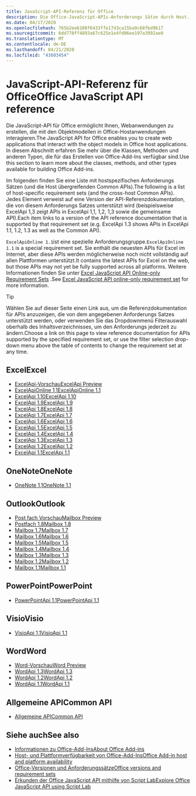 ```yaml
---
title: JavaScript-API-Referenz für Office
description: Die Office-JavaScript-APIs-Anforderungs Sätze durch Host.
ms.date: 04/17/2020
ms.openlocfilehash: 765b2ee6108f6433ffe17d3ca15ba9c68fbd9617
ms.sourcegitcommit: 6dd770ff4893a67c625e1e4fd06ee197a3992ae0
ms.translationtype: MT
ms.contentlocale: de-DE
ms.lasthandoff: 04/21/2020
ms.locfileid: "43603454"
---
```

# <a name="office-javascript-api-reference"></a><span data-ttu-id="4c389-103">JavaScript-API-Referenz für Office</span><span class="sxs-lookup"><span data-stu-id="4c389-103">Office JavaScript API reference</span></span>

<span data-ttu-id="4c389-104">Die JavaScript-API für Office ermöglicht Ihnen, Webanwendungen zu erstellen, die mit den Objektmodellen in Office-Hostanwendungen interagieren.</span><span class="sxs-lookup"><span data-stu-id="4c389-104">The JavaScript API for Office enables you to create web applications that interact with the object models in Office host applications.</span></span> <span data-ttu-id="4c389-105">In diesem Abschnitt erfahren Sie mehr über die Klassen, Methoden und anderen Typen, die für das Erstellen von Office-Add-Ins verfügbar sind.</span><span class="sxs-lookup"><span data-stu-id="4c389-105">Use this section to learn more about the classes, methods, and other types available for building Office Add-ins.</span></span>

<span data-ttu-id="4c389-106">Im folgenden finden Sie eine Liste mit hostspezifischen Anforderungs Sätzen (und die Host übergreifenden Common APIs).</span><span class="sxs-lookup"><span data-stu-id="4c389-106">The following is a list of host-specific requirement sets (and the cross-host Common APIs).</span></span> <span data-ttu-id="4c389-107">Jedes Element verweist auf eine Version der API-Referenzdokumentation, die von diesem Anforderungs Satzes unterstützt wird (beispielsweise ExcelApi 1,3 zeigt APIs in ExcelApi 1,1, 1,2, 1,3 sowie die gemeinsame API).</span><span class="sxs-lookup"><span data-stu-id="4c389-107">Each item links to a version of the API reference documentation that is supported by that requirement set (e.g. ExcelApi 1.3 shows APIs in ExcelApi 1.1, 1.2, 1.3 as well as the Common API).</span></span>

<span data-ttu-id="4c389-108">`ExcelApiOnline 1.1`ist eine spezielle Anforderungsgruppe.</span><span class="sxs-lookup"><span data-stu-id="4c389-108">`ExcelApiOnline 1.1` is a special requirement set.</span></span> <span data-ttu-id="4c389-109">Sie enthält die neuesten APIs für Excel im Internet, aber diese APIs werden möglicherweise noch nicht vollständig auf allen Plattformen unterstützt.</span><span class="sxs-lookup"><span data-stu-id="4c389-109">It contains the latest APIs for Excel on the web, but those APIs may not yet be fully supported across all platforms.</span></span> <span data-ttu-id="4c389-110">Weitere Informationen finden Sie unter [Excel JavaScript API Online-only Requirement Sets](/office/dev/add-ins/reference/requirement-sets/excel-api-online-requirement-set) .</span><span class="sxs-lookup"><span data-stu-id="4c389-110">See [Excel JavaScript API online-only requirement set](/office/dev/add-ins/reference/requirement-sets/excel-api-online-requirement-set) for more information.</span></span>

> [!TIP]
> <span data-ttu-id="4c389-111">Wählen Sie auf dieser Seite einen Link aus, um die Referenzdokumentation für APIs anzuzeigen, die von dem angegebenen Anforderungs Satzes unterstützt werden, oder verwenden Sie das Dropdownmenü Filterauswahl oberhalb des Inhaltsverzeichnisses, um den Anforderungs jederzeit zu ändern.</span><span class="sxs-lookup"><span data-stu-id="4c389-111">Choose a link on this page to view reference documentation for APIs supported by the specified requirement set, or use the filter selection drop-down menu above the table of contents to change the requirement set at any time.</span></span>

## <a name="excel"></a><span data-ttu-id="4c389-112">Excel</span><span class="sxs-lookup"><span data-stu-id="4c389-112">Excel</span></span>

- [<span data-ttu-id="4c389-113">ExcelApi-Vorschau</span><span class="sxs-lookup"><span data-stu-id="4c389-113">ExcelApi Preview</span></span>](/javascript/api/excel?view=excel-js-preview)
- [<span data-ttu-id="4c389-114">ExcelApiOnline 1,1</span><span class="sxs-lookup"><span data-stu-id="4c389-114">ExcelApiOnline 1.1</span></span>](/javascript/api/excel?view=excel-js-online)
- [<span data-ttu-id="4c389-115">ExcelApi 1.10</span><span class="sxs-lookup"><span data-stu-id="4c389-115">ExcelApi 1.10</span></span>](/javascript/api/excel?view=excel-js-1.10)
- [<span data-ttu-id="4c389-116">ExcelApi 1.9</span><span class="sxs-lookup"><span data-stu-id="4c389-116">ExcelApi 1.9</span></span>](/javascript/api/excel?view=excel-js-1.9)
- [<span data-ttu-id="4c389-117">ExcelApi 1.8</span><span class="sxs-lookup"><span data-stu-id="4c389-117">ExcelApi 1.8</span></span>](/javascript/api/excel?view=excel-js-1.8)
- [<span data-ttu-id="4c389-118">ExcelApi 1.7</span><span class="sxs-lookup"><span data-stu-id="4c389-118">ExcelApi 1.7</span></span>](/javascript/api/excel?view=excel-js-1.7)
- [<span data-ttu-id="4c389-119">ExcelApi 1.6</span><span class="sxs-lookup"><span data-stu-id="4c389-119">ExcelApi 1.6</span></span>](/javascript/api/excel?view=excel-js-1.6)
- [<span data-ttu-id="4c389-120">ExcelApi 1.5</span><span class="sxs-lookup"><span data-stu-id="4c389-120">ExcelApi 1.5</span></span>](/javascript/api/excel?view=excel-js-1.5)
- [<span data-ttu-id="4c389-121">ExcelApi 1.4</span><span class="sxs-lookup"><span data-stu-id="4c389-121">ExcelApi 1.4</span></span>](/javascript/api/excel?view=excel-js-1.4)
- [<span data-ttu-id="4c389-122">ExcelApi 1.3</span><span class="sxs-lookup"><span data-stu-id="4c389-122">ExcelApi 1.3</span></span>](/javascript/api/excel?view=excel-js-1.3)
- [<span data-ttu-id="4c389-123">ExcelApi 1.2</span><span class="sxs-lookup"><span data-stu-id="4c389-123">ExcelApi 1.2</span></span>](/javascript/api/excel?view=excel-js-1.2)
- [<span data-ttu-id="4c389-124">ExcelApi 1.1</span><span class="sxs-lookup"><span data-stu-id="4c389-124">ExcelApi 1.1</span></span>](/javascript/api/excel?view=excel-js-1.1)

## <a name="onenote"></a><span data-ttu-id="4c389-125">OneNote</span><span class="sxs-lookup"><span data-stu-id="4c389-125">OneNote</span></span>

- [<span data-ttu-id="4c389-126">OneNote 1,1</span><span class="sxs-lookup"><span data-stu-id="4c389-126">OneNote 1.1</span></span>](/javascript/api/onenote?view=onenote-js-1.1)

## <a name="outlook"></a><span data-ttu-id="4c389-127">Outlook</span><span class="sxs-lookup"><span data-stu-id="4c389-127">Outlook</span></span>

- [<span data-ttu-id="4c389-128">Post fach Vorschau</span><span class="sxs-lookup"><span data-stu-id="4c389-128">Mailbox Preview</span></span>](/javascript/api/outlook?view=outlook-js-preview)
- [<span data-ttu-id="4c389-129">Postfach 1.8</span><span class="sxs-lookup"><span data-stu-id="4c389-129">Mailbox 1.8</span></span>](/javascript/api/outlook?view=outlook-js-1.8)
- [<span data-ttu-id="4c389-130">Mailbox 1.7</span><span class="sxs-lookup"><span data-stu-id="4c389-130">Mailbox 1.7</span></span>](/javascript/api/outlook?view=outlook-js-1.7)
- [<span data-ttu-id="4c389-131">Mailbox 1.6</span><span class="sxs-lookup"><span data-stu-id="4c389-131">Mailbox 1.6</span></span>](/javascript/api/outlook?view=outlook-js-1.6)
- [<span data-ttu-id="4c389-132">Mailbox 1.5</span><span class="sxs-lookup"><span data-stu-id="4c389-132">Mailbox 1.5</span></span>](/javascript/api/outlook?view=outlook-js-1.5)
- [<span data-ttu-id="4c389-133">Mailbox 1.4</span><span class="sxs-lookup"><span data-stu-id="4c389-133">Mailbox 1.4</span></span>](/javascript/api/outlook?view=outlook-js-1.4)
- [<span data-ttu-id="4c389-134">Mailbox 1.3</span><span class="sxs-lookup"><span data-stu-id="4c389-134">Mailbox 1.3</span></span>](/javascript/api/outlook?view=outlook-js-1.3)
- [<span data-ttu-id="4c389-135">Mailbox 1.2</span><span class="sxs-lookup"><span data-stu-id="4c389-135">Mailbox 1.2</span></span>](/javascript/api/outlook?view=outlook-js-1.2)
- [<span data-ttu-id="4c389-136">Mailbox 1.1</span><span class="sxs-lookup"><span data-stu-id="4c389-136">Mailbox 1.1</span></span>](/javascript/api/outlook?view=outlook-js-1.1)

## <a name="powerpoint"></a><span data-ttu-id="4c389-137">PowerPoint</span><span class="sxs-lookup"><span data-stu-id="4c389-137">PowerPoint</span></span>

- [<span data-ttu-id="4c389-138">PowerPointApi 1.1</span><span class="sxs-lookup"><span data-stu-id="4c389-138">PowerPointApi 1.1</span></span>](/javascript/api/powerpoint?view=powerpoint-js-1.1)

## <a name="visio"></a><span data-ttu-id="4c389-139">Visio</span><span class="sxs-lookup"><span data-stu-id="4c389-139">Visio</span></span>

- [<span data-ttu-id="4c389-140">VisioApi 1,1</span><span class="sxs-lookup"><span data-stu-id="4c389-140">VisioApi 1.1</span></span>](/javascript/api/visio?view=visio-js-1.1)

## <a name="word"></a><span data-ttu-id="4c389-141">Word</span><span class="sxs-lookup"><span data-stu-id="4c389-141">Word</span></span>

- [<span data-ttu-id="4c389-142">Word-Vorschau</span><span class="sxs-lookup"><span data-stu-id="4c389-142">Word Preview</span></span>](/javascript/api/word?view=word-js-preview)
- [<span data-ttu-id="4c389-143">WordApi 1.3</span><span class="sxs-lookup"><span data-stu-id="4c389-143">WordApi 1.3</span></span>](/javascript/api/word?view=word-js-1.3)
- [<span data-ttu-id="4c389-144">WordApi 1.2</span><span class="sxs-lookup"><span data-stu-id="4c389-144">WordApi 1.2</span></span>](/javascript/api/word?view=word-js-1.2)
- [<span data-ttu-id="4c389-145">WordApi 1.1</span><span class="sxs-lookup"><span data-stu-id="4c389-145">WordApi 1.1</span></span>](/javascript/api/word?view=word-js-1.1)

## <a name="common-api"></a><span data-ttu-id="4c389-146">Allgemeine API</span><span class="sxs-lookup"><span data-stu-id="4c389-146">Common API</span></span>

- [<span data-ttu-id="4c389-147">Allgemeine API</span><span class="sxs-lookup"><span data-stu-id="4c389-147">Common API</span></span>](/javascript/api/office?view=common-js)

## <a name="see-also"></a><span data-ttu-id="4c389-148">Siehe auch</span><span class="sxs-lookup"><span data-stu-id="4c389-148">See also</span></span>

- [<span data-ttu-id="4c389-149">Informationen zu Office-Add-Ins</span><span class="sxs-lookup"><span data-stu-id="4c389-149">About Office Add-ins</span></span>](/office/dev/add-ins/overview)
- [<span data-ttu-id="4c389-150">Host- und Plattformverfügbarkeit von Office-Add-Ins</span><span class="sxs-lookup"><span data-stu-id="4c389-150">Office Add-in host and platform availability</span></span>](/office/dev/add-ins/overview/office-add-in-availability)
- [<span data-ttu-id="4c389-151">Office-Versionen und Anforderungssätze</span><span class="sxs-lookup"><span data-stu-id="4c389-151">Office versions and requirement sets</span></span>](/office/dev/add-ins/develop/office-versions-and-requirement-sets)
- [<span data-ttu-id="4c389-152">Erkunden der Office JavaScript API mithilfe von Script Lab</span><span class="sxs-lookup"><span data-stu-id="4c389-152">Explore Office JavaScript API using Script Lab</span></span>](/office/dev/add-ins/overview/explore-with-script-lab)
